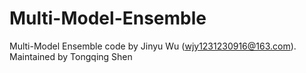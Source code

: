 # Multi-Model-Ensemble
Multi-Model Ensemble code by Jinyu Wu (wjy1231230916@163.com). Maintained by Tongqing Shen
